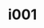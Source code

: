 ---
title: i001
text: Quando suona il campanello di casa
options:
  a: 
    text: ti precipiti ad aprire per vedere chi è
    dimension: E
  b:
    text: ti aspetti che qualcun altro vada ad aprire
    dimension: I
---